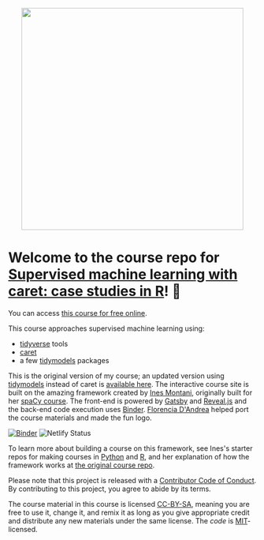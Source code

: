 <p align="center">
<img src="static/logo.svg" align="center" width="450px"/>
</p>

# Welcome to the course repo for **[Supervised machine learning with caret: case studies in R](https://caret-ml-course.netlify.app/)**! 🎉 

You can access [this course for free online](https://caret-ml-course.netlify.app/). 

This course approaches supervised machine learning using:

- [tidyverse](https://www.tidyverse.org/) tools
- [caret](https://topepo.github.io/caret/)
- a few [tidymodels](https://www.tidymodels.org/) packages

This is the original version of my course; an updated version using [tidymodels](https://www.tidymodels.org/) instead of caret is [available here](https://supervised-ml-course.netlify.com/). The interactive course site is built on the amazing framework created by [Ines Montani](https://ines.io/), originally built for her [spaCy course](https://course.spacy.io).  The front-end is powered by [Gatsby](http://gatsbyjs.org/) and [Reveal.js](https://revealjs.com) and the
back-end code execution uses [Binder](https://mybinder.org). [Florencia D'Andrea](https://florencia.netlify.com/) helped port the course materials and made the fun logo.

[![Binder](https://mybinder.org/badge_logo.svg)](https://mybinder.org/v2/gh/juliasilge/caret-ML-course/binder) 
![Netlify Status](https://api.netlify.com/api/v1/badges/3ba21376-9a18-4cf0-960e-2c65e6bc2bbd/deploy-status)

To learn more about building a course on this framework, see Ines's starter repos for making courses in [Python](https://github.com/ines/course-starter-python) and [R](https://github.com/ines/course-starter-r), and her explanation of how the framework works at [the original course repo](https://github.com/ines/spacy-course#-faq).

Please note that this project is released with a [Contributor Code of Conduct](CODE_OF_CONDUCT.md). By contributing to this project, you agree to abide by its terms.

The course material in this course is licensed [CC-BY-SA](https://creativecommons.org/licenses/by-sa/4.0/), meaning you are free to use it, change it, and remix it as long as you give appropriate credit and distribute any new materials under the same license.  The _code_ is [MIT](https://opensource.org/licenses/MIT)-licensed.

